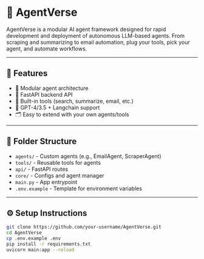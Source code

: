 # 🧠 AgentVerse

AgentVerse is a modular AI agent framework designed for rapid development and deployment of autonomous LLM-based agents. From scraping and summarizing to email automation, plug your tools, pick your agent, and automate workflows.

---

## 🚀 Features

- 🧩 Modular agent architecture
- 📡 FastAPI backend API
- 🔧 Built-in tools (search, summarize, email, etc.)
- 🧠 GPT-4/3.5 + Langchain support
- 🗂️ Easy to extend with your own agents/tools

---

## 📂 Folder Structure

- `agents/` - Custom agents (e.g., EmailAgent, ScraperAgent)
- `tools/` - Reusable tools for agents
- `api/` - FastAPI routes
- `core/` - Configs and agent manager
- `main.py` - App entrypoint
- `.env.example` - Template for environment variables

---

## ⚙️ Setup Instructions

```bash
git clone https://github.com/your-username/AgentVerse.git
cd AgentVerse
cp .env.example .env
pip install -r requirements.txt
uvicorn main:app --reload
